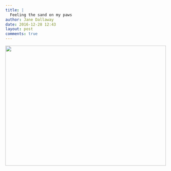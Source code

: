 ```yaml
---
title: |
  Feeling the sand on my paws
author: Jane Dallaway
date: 2016-12-28 12:43
layout: post
comments: true
---
```


<div>
        <a href="//static.skitters.dallaway.com/2016-12-28-feeling-the-sand-on-my-paws-fullsize-IMG_8778.JPG">
          <img src="//static.skitters.dallaway.com/2016-12-28-feeling-the-sand-on-my-paws-thumb-IMG_8778.JPG" width="500" height="375"/>
        </a>
      </div>


  
      
